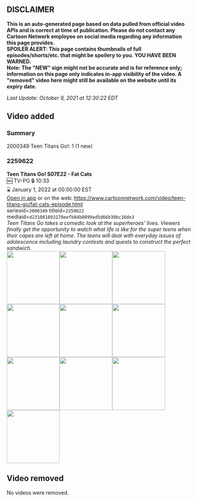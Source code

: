 ## DISCLAIMER
**This is an auto-generated page based on data pulled from official video APIs and is correct at time of publication. Please do not contact any Cartoon Network employee on social media regarding any information this page provides.**  
**SPOILER ALERT: This page contains thumbnails of full episodes/shorts/etc. that might be spoilery to you. YOU HAVE BEEN WARNED.**  
**Note: The "NEW" sign might not be accurate and is for reference only; information on this page only indicates in-app visibility of the video. A "removed" video here might still be available on the website until its expiry date.**  

_Last Update: October 9, 2021 at 12:30:22 EDT_
## Video added
### Summary
2000349 Teen Titans Go!: 1 (1 new)  
### 2259622
**Teen Titans Go! S07E22 - Fat Cats**  
🆕 TV-PG 🔒 10:33  
⌛ January 1, 2022 at 00:00:00 EST  
[Open in app](https://cnvideo.sercomkc.org/redirector.html?type=cnapp&seriesid=2000349&titleid=2259622&mediaid=d231081803178eefb84b0899ad5d66b39bc16de3) or on the web: https://www.cartoonnetwork.com/video/teen-titans-go/fat-cats-episode.html  
seriesid=`2000349` titleid=`2259622` mediaid=`d231081803178eefb84b0899ad5d66b39bc16de3`  
_Teen Titans Go takes a comedic look at the superheroes' lives. Viewers finally get the opportunity to watch what life is like for the super teens when their capes are left at home. The teens will deal with everyday issues of adolescence including laundry contests and quests to construct the perfect sandwich._  
<a href="https://s3.amazonaws.com/cartoonorchestrator/2259622_001_1280x720.jpg"><img src="https://s3.amazonaws.com/cartoonorchestrator/2259622_001_640x360.jpg" height="144px" /></a><a href="https://s3.amazonaws.com/cartoonorchestrator/2259622_002_1280x720.jpg"><img src="https://s3.amazonaws.com/cartoonorchestrator/2259622_002_640x360.jpg" height="144px" /></a><a href="https://s3.amazonaws.com/cartoonorchestrator/2259622_003_1280x720.jpg"><img src="https://s3.amazonaws.com/cartoonorchestrator/2259622_003_640x360.jpg" height="144px" /></a><a href="https://s3.amazonaws.com/cartoonorchestrator/2259622_004_1280x720.jpg"><img src="https://s3.amazonaws.com/cartoonorchestrator/2259622_004_640x360.jpg" height="144px" /></a><a href="https://s3.amazonaws.com/cartoonorchestrator/2259622_005_1280x720.jpg"><img src="https://s3.amazonaws.com/cartoonorchestrator/2259622_005_640x360.jpg" height="144px" /></a><a href="https://s3.amazonaws.com/cartoonorchestrator/2259622_006_1280x720.jpg"><img src="https://s3.amazonaws.com/cartoonorchestrator/2259622_006_640x360.jpg" height="144px" /></a><a href="https://s3.amazonaws.com/cartoonorchestrator/2259622_007_1280x720.jpg"><img src="https://s3.amazonaws.com/cartoonorchestrator/2259622_007_640x360.jpg" height="144px" /></a><a href="https://s3.amazonaws.com/cartoonorchestrator/2259622_008_1280x720.jpg"><img src="https://s3.amazonaws.com/cartoonorchestrator/2259622_008_640x360.jpg" height="144px" /></a><a href="https://s3.amazonaws.com/cartoonorchestrator/2259622_009_1280x720.jpg"><img src="https://s3.amazonaws.com/cartoonorchestrator/2259622_009_640x360.jpg" height="144px" /></a><a href="https://s3.amazonaws.com/cartoonorchestrator/2259622_010_1280x720.jpg"><img src="https://s3.amazonaws.com/cartoonorchestrator/2259622_010_640x360.jpg" height="144px" /></a>
## Video removed
No videos were removed.  
